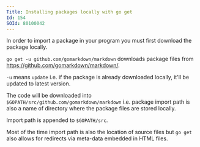 ```yaml
---
Title: Installing packages locally with go get
Id: 154
SOId: 80100042
---
```


In order to import a package in your program you must first download the package locally.

`go get -u github.com/gomarkdown/markdown` downloads package files from https://github.com/gomarkdown/markdown/.

`-u` means `update` i.e. if the package is already downloaded locally, it'll be updated to latest version.

The code will be downloaded into `$GOPATH/src/github.com/gomarkdown/markdown` i.e. package import path is also a name of directory where the package files are stored locally.

Import path is appended to `$GOPATH/src`.

Most of the time import path is also the location of source files but `go get` also allows for redirects via meta-data embedded in HTML files.
